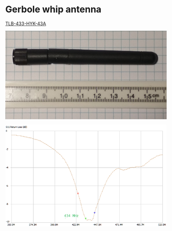 # Gerbole whip antenna

[TLB-433-HYK-43A](https://gerbole.en.made-in-china.com/product/nBKmCztVsfWT/China-Wireless-Data-Transmission-Antenna-TLB-433-HYK-43A-.html)

![Antenna](https://github.com/akouz/Antenna/blob/master/Gerbole_whip/Ant.jpg)

![S11](https://github.com/akouz/Antenna/blob/master/Gerbole_whip/S11.png)
